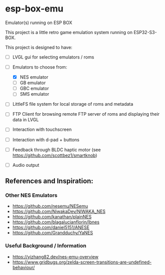 # esp-box-emu
Emulator(s) running on ESP BOX

This project is a little retro game emulation system running on ESP32-S3-BOX.

This project is designed to have:

 - [ ] LVGL gui for selecting emulators / roms
 - [ ] Emulators to choose from:
   - [x] NES emulator
   - [ ] GB emulator
   - [ ] GBC emulator
   - [ ] SMS emulator
 - [ ] LittleFS file system for local storage of roms and metadata
 - [ ] FTP Client for browsing remote FTP server of roms and displaying their
       data in LVGL
 - [ ] Interaction with touchscreen
 - [ ] Interaction with d-pad + buttons
 - [ ] Feedback through BLDC haptic motor (see
       https://github.com/scottbez1/smartknob)
 - [ ] Audio output


## References and Inspiration:

### Other NES Emulators
* https://github.com/nesemu/NESemu
* https://github.com/NiwakaDev/NIWAKA_NES
* https://github.com/kanathan/plainNES
* https://github.com/blagalucianflorin/lbnes
* https://github.com/daniel5151/ANESE
* https://github.com/Grandduchy/YaNES

### Useful Background / Information
* https://yizhang82.dev/nes-emu-overview
* https://www.gridbugs.org/zelda-screen-transitions-are-undefined-behaviour/
